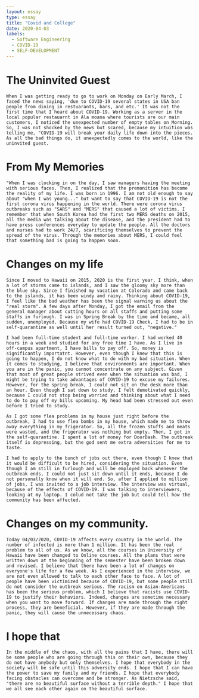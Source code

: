 ```yaml
---
layout: essay
type: essay
title: "Covid and College"
date: 2020-04-03
labels:
  - Software Engineering
  - COVID-19
  - SELF-DEVELOPMENT
---
```

# The Uninvited Guest
    When I was getting ready to go to work on Monday on Early March, I faced the news saying, 'due to COVID-19 several states in USA ban people from dining in restuarants, bars, and etc.' It was not the first time that I heard about COVID-19. Working as a server in the local popular restauarnt in Ala moana where tourists are our main customers, I noticed the unexpected number of empty tables on Morning. So, I was not shocked by the news but scared, because my intuition was telling me, "COVID-19 will break your daily life down into the pieces. As all the bad things do, it unexpectedly comes to the world, like the uninvited guest. 

# From My Memories
    "When I was clocking in on the day, I saw managers having the meeting with serious faces. Then, I realized that the premonition has become the reality of my life. I was born in 1996. I am not old enough to say about "when I was young..." but want to say that COVID-19 is not the first corona virus happening in the world. There were corona virus outbreaks such as "SARS" and "MERS" that caused a lot of victims. I remember that when South Korea had the first two MERS deaths on 2015, all the media was talking about the disease, and the president had to have press conferences everyday to update the people. All the doctors and nurses had to work 24/7, scarificing themselves to prevent the spread of the virus. Through the memories about MERS, I could feel that something bad is going to happen soon. 

# Changes on my life
    Since I moved to Hawaii on 2015, 2020 is the first year, I think, when a lot of storms came to islands, and I saw the gloomy sky more than the blue sky. Since I finished my vacation at Colorado and came back to the islands, it has been windy and rainy. Thinking about COVID-19, I feel like the bad weather has been the signal warning us about the "real storm". A few days after Monday, I got the email from the general manager about cutting hours on all staffs and putting some staffs in furlough. I was in Spring Break by the time and became, all sudden, unemployed. Because my wife had COVID-19 Check, I had to be in self-quarantine as well until her result turned out, "negative." 

    I had been full-time student and full-time worker. I had worked 40 hours in a week and studied for any free time I have. As I live in off-campus apartment, I have bills to pay off. So, money is significantly importatnt. However, even though I knew that this is going to happen, I do not know what to do with my bad situation. When it comes to studying, I believe that environments are important. When you are in the panic, you cannot concentrate on any subject. Given that most of great people strived even when the situation was bad, I might be trying to take advantages of COVID-19 to excuse my failures. However, for the spring break, I could not sit on the desk more than an hour. Even though I sat down to study, I felt demotivated quickly, because I could not stop being worried and thinking about what I need to do to pay off my bills upcoming. My head had been stressed out even before I tried to study.

    As I got some flea problems in my house just right before the outbreak, I had to use flea bombs in my house, which made me to throw away everything in my frigerator. So, all the frozen stuffs and meats were wasted, and the frigerator was nothing but empty. Then, I got in the self-quarantine. I spent a lot of money for DoorDash. The outbreak itself is depressing, but the god sent me extra adversities for me to taste.

    I had to apply to the bunch of jobs out there, even though I knew that it would be difficult to be hired, considering the situation. Even though I am still in furlough and will be employed back whenever the outbreak ends, I could not just sit down until it ends, because I do not personally know when it will end. So, after I applied to million of jobs, I was invited to a job interview. The interview was virtual, because of the effects of COVID-19. I was talking to interviewers, looking at my laptop. I colud not take the job but could tell how the community has been affected.

# Changes on my community.
    Today 04/03/2020, COVID-19 affects every country in the world. The number of infected is more than 1 million. It has been the real problem to all of us. As we know, all the courses in University of Hawaii have been changed to Online courses. All the plans that were written down at the beginning of the semester have been broken down and revised. I believe that there have been a lot of changes on everyone's life for a few week. As I experienced in the interview, we are not even allowed to talk to each other face to face. A lot of people have been victimized because of COVID-19, but some people still do not consider the outbreak serious. The racism on Asian-Americans has been the serious problem, which I believe that racists use COVID-19 to justify their behaviors. Indeed, changes are sometime necessary when you want to move forward. If changes are made through the right process, they are beneficial. However, if they are made through the panic, they will cause the unnecessary chaos.

# I hope that
    In the middle of the chaos, with all the pains that I have, there will be some people who are going through this on their own, because they do not have anybody but only themselves. I hope that everybody in the society will be safe until this adversity ends. I hope that I can have the power to save my family and my friends. I hope that everybody facing obstacles can overcome and be stronger. As Nietzsche said, "there are no beautiful surface without a terrible depth." I hope that we all see each other again on the beautiful surface.


